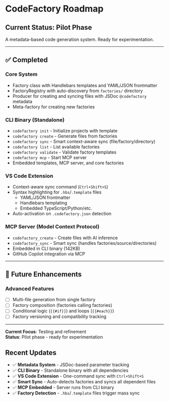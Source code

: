 # CodeFactory Roadmap

## Current Status: Pilot Phase

A metadata-based code generation system. Ready for experimentation.

---

## ✅ Completed

### Core System
- Factory class with Handlebars templates and YAML/JSON frontmatter
- FactoryRegistry with auto-discovery from `factories/` directory
- Producer for creating and syncing files with JSDoc `@codefactory` metadata
- Meta-factory for creating new factories

### CLI Binary (Standalone)
- `codefactory init` - Initialize projects with template
- `codefactory create` - Generate files from factories
- `codefactory sync` - Smart context-aware sync (file/factory/directory)
- `codefactory list` - List available factories
- `codefactory validate` - Validate factory templates
- `codefactory mcp` - Start MCP server
- Embedded templates, MCP server, and core factories

### VS Code Extension
- Context-aware sync command (`Ctrl+Shift+S`)
- Syntax highlighting for `.hbs`/`.template` files
  - YAML/JSON frontmatter
  - Handlebars templating
  - Embedded TypeScript/Python/etc.
- Auto-activation on `.codefactory.json` detection

### MCP Server (Model Context Protocol)
- `codefactory_create` - Create files with AI inference
- `codefactory_sync` - Smart sync (handles factories/source/directories)
- Embedded in CLI binary (142KB)
- GitHub Copilot integration via MCP

---

## 🔮 Future Enhancements

### Advanced Features
- [ ] Multi-file generation from single factory
- [ ] Factory composition (factories calling factories)
- [ ] Conditional logic (`{{#if}}`) and loops (`{{#each}}`)
- [ ] Factory versioning and compatibility tracking

---

**Current Focus**: Testing and refinement  
**Status**: Pilot phase - ready for experimentation

## Recent Updates

- ✅ **Metadata System** - JSDoc-based parameter tracking
- ✅ **CLI Binary** - Standalone binary with all dependencies
- ✅ **VS Code Extension** - One-command sync with `Ctrl+Shift+S`
- ✅ **Smart Sync** - Auto-detects factories and syncs all dependent files
- ✅ **MCP Embedded** - Server runs from CLI binary
- ✅ **Factory Detection** - `.hbs`/`.template` files trigger mass sync
